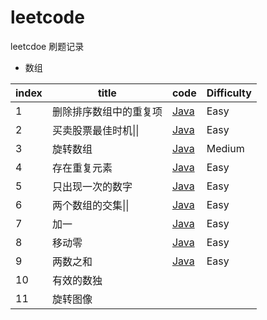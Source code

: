 # leetcode
leetcdoe 刷题记录

* 数组

| index | title                  | code                                                         | Difficulty |
| ----- | ---------------------- | ------------------------------------------------------------ | ---------- |
| 1     | 删除排序数组中的重复项 | [Java](https://github.com/dingyx/leetcode/blob/main/array/001/Solution.java) | Easy       |
| 2     | 买卖股票最佳时机\|\|   | [Java](https://github.com/dingyx/leetcode/blob/main/array/002/Solution.java) | Easy       |
| 3     | 旋转数组               | [Java](https://github.com/dingyx/leetcode/blob/main/array/003/Solution.java) | Medium     |
| 4     | 存在重复元素           | [Java](https://github.com/dingyx/leetcode/blob/main/array/004/Solution.java) | Easy       |
| 5     | 只出现一次的数字       | [Java](https://github.com/dingyx/leetcode/blob/main/array/005/Solution.java) | Easy       |
| 6     | 两个数组的交集\|\|     | [Java](https://github.com/dingyx/leetcode/blob/main/array/006/Solution.java) | Easy       |
| 7     | 加一                   | [Java](https://github.com/dingyx/leetcode/blob/main/array/007/Solution.java) | Easy       |
| 8     | 移动零                 | [Java](https://github.com/dingyx/leetcode/blob/main/array/008/Solution.java) | Easy       |
| 9     | 两数之和               | [Java](https://github.com/dingyx/leetcode/blob/main/array/009/Solution.java) | Easy       |
| 10    | 有效的数独             |                                                              |            |
| 11    | 旋转图像               |                                                              |            |